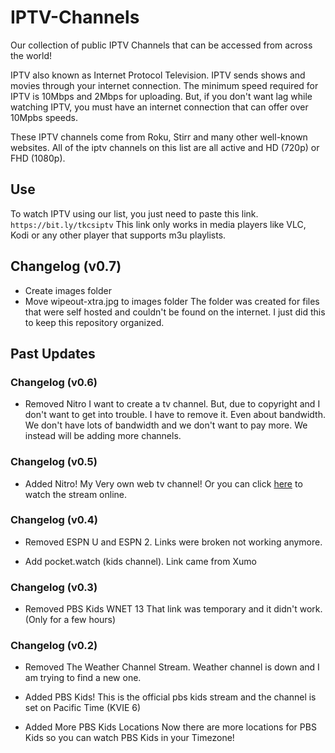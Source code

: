 # IPTV-Channels

Our collection of public IPTV Channels that can be accessed from across the world!

IPTV also known as Internet Protocol Television. IPTV sends shows and movies through your internet connection. The minimum speed required for IPTV is 10Mbps and 2Mbps for uploading. But, if you don't want lag while watching IPTV, you must have an internet connection that can offer over 10Mpbs speeds.

These IPTV channels come from Roku, Stirr and many other well-known websites. All of the iptv channels on this list are all active and HD (720p) or FHD (1080p).

## Use

To watch IPTV using our list, you just need to paste this link. `https://bit.ly/tkcsiptv` This link only works in media players like VLC, Kodi or any other player that supports m3u playlists.

## Changelog (v0.7)

- Create images folder
- Move wipeout-xtra.jpg to images folder
The folder was created for files that were self hosted and couldn't be found on the internet. I just did this to keep this repository organized.

## Past Updates

### Changelog (v0.6)

- Removed Nitro
I want to create a tv channel. But, due to copyright and I don't want to get into trouble. I have to remove it. Even about bandwidth. We don't have lots of bandwidth and we don't want to pay more. We instead will be adding more channels.

### Changelog (v0.5)

- Added Nitro!
My Very own web tv channel! Or you can click <a href="http://webtelevision-west1.redirectme.net">here</a> to watch the stream online.

### Changelog (v0.4)

- Removed ESPN U and ESPN 2.
Links were broken not working anymore.

- Add pocket.watch (kids channel).
Link came from Xumo

### Changelog (v0.3)

- Removed PBS Kids WNET 13
That link was temporary and it didn't work. (Only for a few hours)

### Changelog (v0.2)
- Removed The Weather Channel Stream.
  Weather channel is down and I am trying to find a new one.

- Added PBS Kids! 
  This is the official pbs kids stream and the channel is set on Pacific Time (KVIE 6)
  
- Added More PBS Kids Locations
  Now there are more locations for PBS Kids so you can watch PBS Kids in your Timezone!
